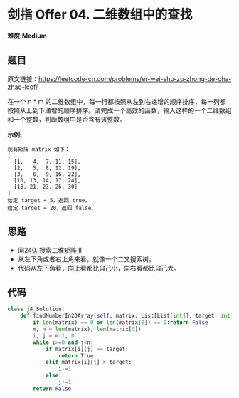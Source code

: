 # 剑指 Offer 04. 二维数组中的查找
**难度:Medium**
## 题目
原文链接：https://leetcode-cn.com/problems/er-wei-shu-zu-zhong-de-cha-zhao-lcof/

在一个 n * m 的二维数组中，每一行都按照从左到右递增的顺序排序，每一列都按照从上到下递增的顺序排序。请完成一个高效的函数，输入这样的一个二维数组和一个整数，判断数组中是否含有该整数。

**示例:**
```
现有矩阵 matrix 如下：
[
  [1,   4,  7, 11, 15],
  [2,   5,  8, 12, 19],
  [3,   6,  9, 16, 22],
  [10, 13, 14, 17, 24],
  [18, 21, 23, 26, 30]
]
给定 target = 5，返回 true。
给定 target = 20，返回 false。
```

## 思路
* 同[240. 搜索二维矩阵 II](https://github.com/czzbb/leetcode-python/blob/master/code/0240-%E6%90%9C%E7%B4%A2%E4%BA%8C%E7%BB%B4%E7%9F%A9%E9%98%B5%20II.md)
* 从左下角或者右上角来看，就像一个二叉搜索树。
* 代码从左下角看，向上看都比自己小，向右看都比自己大。

## 代码
```python
class j4_Solution:
    def findNumberIn2DArray(self, matrix: List[List[int]], target: int) -> bool:
        if len(matrix) == 0 or len(matrix[0]) == 0:return False
        m, n = len(matrix), len(matrix[0])
        i, j = m-1, 0
        while i>=0 and j<n:
            if matrix[i][j] == target:
                return True
            elif matrix[i][j] > target:
                i-=1
            else:
                j+=1
        return False
```
